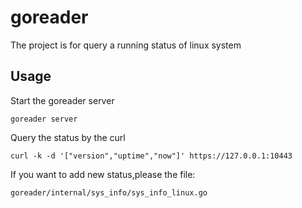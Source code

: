 # goreader

The project is for query a running status of linux system

Usage
----------------

Start the goreader server

    goreader server

Query the status by the curl

    curl -k -d '["version","uptime","now"]' https://127.0.0.1:10443


If you want to add new status,please the file:

    goreader/internal/sys_info/sys_info_linux.go

